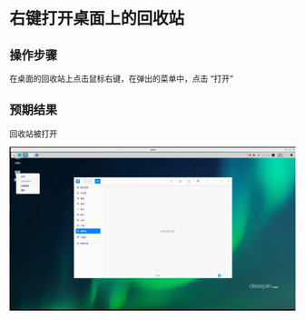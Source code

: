 # 右键打开桌面上的回收站

## 操作步骤

在桌面的回收站上点击鼠标右键，在弹出的菜单中，点击 “打开”

## 预期结果

回收站被打开

![右键打开桌面上的回收站.png](../img/右键打开桌面上的回收站.png)
